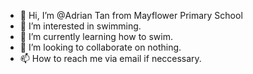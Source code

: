 - 👋 Hi, I’m @Adrian Tan from Mayflower Primary School
- 👀 I’m interested in swimming.
- 🌱 I’m currently learning how to swim.
- 💞️ I’m looking to collaborate on nothing.
- 📫 How to reach me via email if neccessary.

<!---
Tanbkadr/Adrian Tan is a ✨ special ✨ repository because its `README.md` (this file) appears on your GitHub profile.
You can click the Preview link to take a look at your changes.
--->
